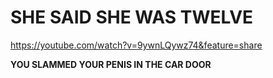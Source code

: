 # SHE SAID SHE WAS TWELVE
https://youtube.com/watch?v=9ywnLQywz74&feature=share

**YOU SLAMMED YOUR PENIS IN THE CAR DOOR**

